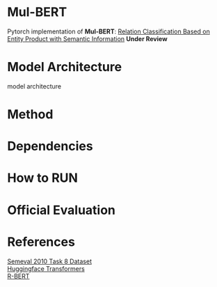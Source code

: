 # Mul-BERT

Pytorch implementation of **Mul-BERT**:  [Relation Classification Based on Entity Product with Semantic Information](http://) **Under Review**

# Model Architecture

model architecture 

# Method

# Dependencies

# How to RUN

# Official Evaluation

# References
[Semeval 2010 Task 8 Dataset](https://drive.google.com/file/d/0B_jQiLugGTAkMDQ5ZjZiMTUtMzQ1Yy00YWNmLWJlZDYtOWY1ZDMwY2U4YjFk/view?sort=name&layout=list&num=50)  
[Huggingface Transformers](https://github.com/huggingface/transformers)  
[R-BERT](https://github.com/monologg/R-BERT)





 